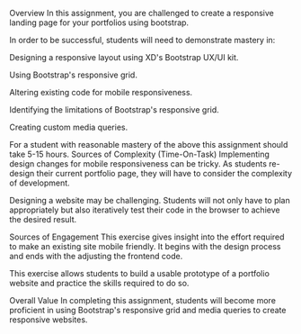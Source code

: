 <!-- ASSINGMENT INSTRUCTIONS -->
Overview
In this assignment, you are challenged to create a responsive landing page for your portfolios using bootstrap.


<!-- Learning Objectives (5-10) -->
In order to be successful, students will need to demonstrate mastery in:

Designing a responsive layout using XD's Bootstrap UX/UI kit.

Using Bootstrap's responsive grid.

Altering existing code for mobile responsiveness.

Identifying the limitations of Bootstrap's responsive grid.

Creating custom media queries.


<!-- Estimated Completion Time -->
For a student with reasonable mastery of the above this assignment should take 5-15 hours.
Sources of Complexity (Time-On-Task)
Implementing design changes for mobile responsiveness can be tricky. As students re-design their current portfolio page, they will have to consider the complexity of development.

Designing a website may be challenging. Students will not only have to plan appropriately but also iteratively test their code in the browser to achieve the desired result.

Sources of Engagement
This exercise gives insight into the effort required to make an existing site mobile friendly. It begins with the design process and ends with the adjusting the frontend code.

This exercise allows students to build a usable prototype of a portfolio website and practice the skills required to do so.

Overall Value
In completing this assignment, students will become more proficient in using Bootstrap's responsive grid and media queries to create responsive websites.